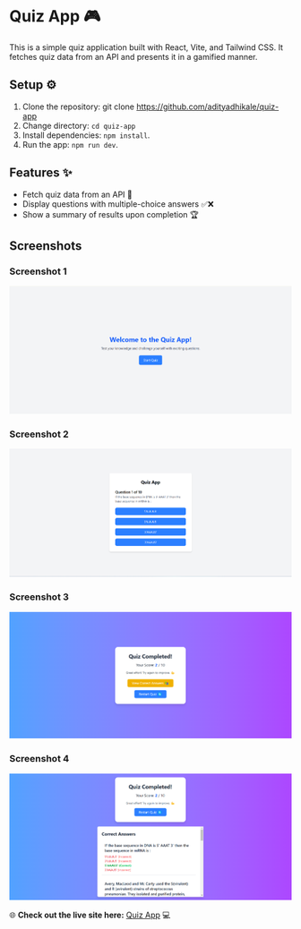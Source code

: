 # Quiz App 🎮

This is a simple quiz application built with React, Vite, and Tailwind CSS. It fetches quiz data from an API and presents it in a gamified manner.

## Setup ⚙️

1.  Clone the repository:
git clone https://github.com/adityadhikale/quiz-app
2. Change directory: `cd quiz-app`
3. Install dependencies: `npm install`.
4. Run the app: `npm run dev`.

## Features ✨

- Fetch quiz data from an API 📡
- Display questions with multiple-choice answers ✅❌
- Show a summary of results upon completion 🏆

## Screenshots

### Screenshot 1
![Screenshot 1](src/assets/1.png)

### Screenshot 2
![Screenshot 2](src/assets/2.png)

### Screenshot 3
![Screenshot 3](src/assets/3.png)

### Screenshot 4
![Screenshot 4](src/assets/4.png)

🌐 **Check out the live site here:** [Quiz App](https://quizapplite-lite.netlify.app/) 💻




